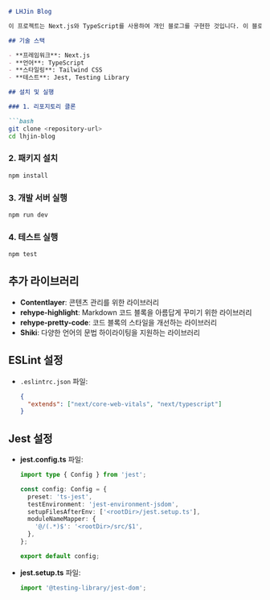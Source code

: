 ```markdown
# LHJin Blog

이 프로젝트는 Next.js와 TypeScript를 사용하여 개인 블로그를 구현한 것입니다. 이 블로그는 정적 사이트 생성(SSG)을 통해 빠른 성능을 제공합니다.

## 기술 스택

- **프레임워크**: Next.js
- **언어**: TypeScript
- **스타일링**: Tailwind CSS
- **테스트**: Jest, Testing Library

## 설치 및 실행

### 1. 리포지토리 클론

```bash
git clone <repository-url>
cd lhjin-blog
```

### 2. 패키지 설치

```bash
npm install
```

### 3. 개발 서버 실행

```bash
npm run dev
```

### 4. 테스트 실행

```bash
npm test
```

## 추가 라이브러리

- **Contentlayer**: 콘텐츠 관리를 위한 라이브러리
- **rehype-highlight**: Markdown 코드 블록을 아름답게 꾸미기 위한 라이브러리
- **rehype-pretty-code**: 코드 블록의 스타일을 개선하는 라이브러리
- **Shiki**: 다양한 언어의 문법 하이라이팅을 지원하는 라이브러리

## ESLint 설정

- `.eslintrc.json` 파일:
  ```json
  {
    "extends": ["next/core-web-vitals", "next/typescript"]
  }
  ```

## Jest 설정

- **jest.config.ts** 파일:
  ```typescript
  import type { Config } from 'jest';

  const config: Config = {
    preset: 'ts-jest',
    testEnvironment: 'jest-environment-jsdom',
    setupFilesAfterEnv: ['<rootDir>/jest.setup.ts'],
    moduleNameMapper: {
      '@/(.*)$': '<rootDir>/src/$1',
    },
  };

  export default config;
  ```

- **jest.setup.ts** 파일:
  ```typescript
  import '@testing-library/jest-dom';
  ```
